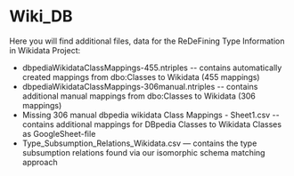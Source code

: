 # Wiki_DB



Here you will find additional files, data for the ReDeFining Type Information in Wikidata Project:
- dbpediaWikidataClassMappings-455.ntriples
-- contains automatically created mappings from dbo:Classes to Wikidata (455 mappings)
- dbpediaWikidataClassMappings-306manual.ntriples 
-- contains additional manual mappings from dbo:Classes to Wikidata (306 mappings)
- Missing 306 manual dbpedia wikidata Class Mappings - Sheet1.csv
-- contains additional mappings for DBpedia Classes to Wikidata Classes as GoogleSheet-file
- Type_Subsumption_Relations_Wikidata.csv
— contains the type subsumption relations found via our isomorphic schema matching approach